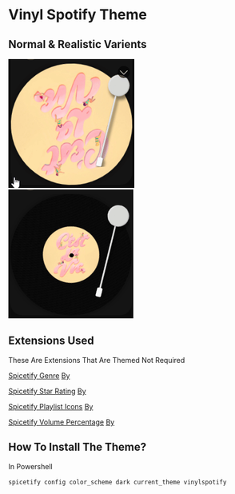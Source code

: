 # Vinyl Spotify Theme

## Normal & Realistic Varients

![picture](./assets/other/example-normal.gif) ![picture](./assets/other/example-realistic.gif)

## Extensions Used
These Are Extensions That Are Themed Not Required

[Spicetify Genre](https://github.com/Shinyhero36/Spicetify-Genre) [By](https://github.com/Shinyhero36/Spicetify-Genre)

[Spicetify Star Rating](https://github.com/duffey/spotify-star-ratings) [By](https://github.com/duffey)

[Spicetify Playlist Icons](https://github.com/jeroentvb/spicetify-playlist-icons) [By](https://github.com/jeroentvb)

[Spicetify Volume Percentage](https://github.com/daksh2k/Spicetify-stuff) [By](https://github.com/daksh2k)

## How To Install The Theme?

In Powershell

```
spicetify config color_scheme dark current_theme vinylspotify
```
